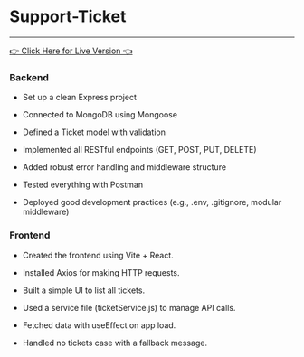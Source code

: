 # Support-Ticket

---

[👉 Click Here for Live Version 👈](https://backend-misty-pond-5224.fly.dev/)

### Backend
- Set up a clean Express project

- Connected to MongoDB using Mongoose

- Defined a Ticket model with validation

- Implemented all RESTful endpoints (GET, POST, PUT, DELETE)

- Added robust error handling and middleware structure

- Tested everything with Postman

- Deployed good development practices (e.g., .env, .gitignore, modular middleware)


### Frontend
- Created the frontend using Vite + React.

- Installed Axios for making HTTP requests.

- Built a simple UI to list all tickets.

- Used a service file (ticketService.js) to manage API calls.

- Fetched data with useEffect on app load.

- Handled no tickets case with a fallback message.